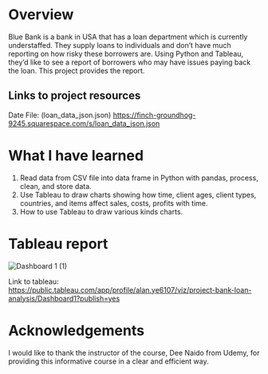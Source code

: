 # Overview
Blue Bank is a bank in USA that has a loan department which is currently understaffed. They supply loans to individuals and don’t have much reporting on how risky these
borrowers are. Using Python and Tableau, they’d like to see a report of borrowers who may have issues paying back the loan. This project provides the report.

## Links to project resources
Date File: (loan_data_json.json)
https://finch-groundhog-9245.squarespace.com/s/loan_data_json.json

# What I have learned
1. Read data from CSV file into data frame in Python with pandas, process, clean, and store data.
2. Use Tableau to draw charts showing how time, client ages, client types, countries, and items affect sales, costs, profits with time.
3. How to use Tableau to draw various kinds charts.

# Tableau report
![Dashboard 1 (1)](https://user-images.githubusercontent.com/76865032/213979738-73fd511c-586d-4899-b922-588e0440948c.png)

Link to tableau:
https://public.tableau.com/app/profile/alan.ye6107/viz/project-bank-loan-analysis/Dashboard1?publish=yes

# Acknowledgements
I would like to thank the instructor of the course, Dee Naido from Udemy, for providing this informative course in a clear and efficient way.
